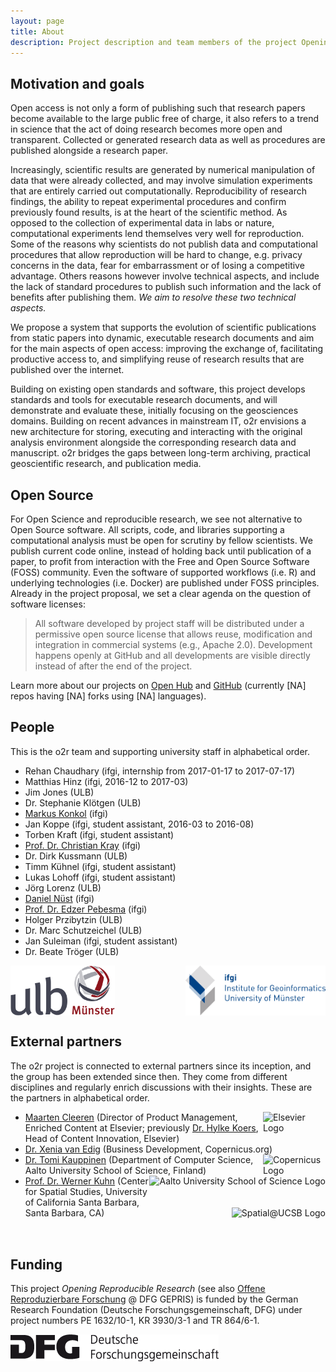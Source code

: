 ```yaml
---
layout: page
title: About
description: Project description and team members of the project Opening Reproducible Research
---
```


## Motivation and goals

Open access is not only a form of publishing such that research papers become available to the large public free of charge, it also refers to a trend in science that the act of doing research becomes more open and transparent. Collected or generated research data as well as procedures are published alongside a research paper.

Increasingly, scientific results are generated by numerical manipulation of data that were already collected, and may involve simulation experiments that are entirely carried out computationally. Reproducibility of research findings, the ability to repeat experimental procedures and confirm previously found results, is at the heart of the scientific method. As opposed to the collection of experimental data in labs or nature, computational experiments lend themselves very well for reproduction. Some of the reasons why scientists do not publish data and computational procedures that allow reproduction will be hard to change, e.g. privacy concerns in the data, fear for embarrassment or of losing a competitive advantage. Others reasons however involve technical aspects, and include the lack of standard procedures to publish such information and the lack of benefits after publishing them. *We aim to resolve these two technical aspects.*

We propose a system that supports the evolution of scientific publications from static papers into dynamic, executable research documents and aim for the main aspects of open access: improving the exchange of, facilitating productive access to, and simplifying reuse of research results that are published over the internet.

Building on existing open standards and software, this project develops standards and tools for executable research documents, and will demonstrate and evaluate these, initially focusing on the geosciences domains. Building on recent advances in mainstream IT, o2r envisions a new architecture for storing, executing and interacting with the original analysis environment alongside the corresponding research data and manuscript. o2r bridges the gaps between long-term archiving, practical geoscientific research, and publication media.

## Open Source

For Open Science and reproducible research, we see not alternative to Open Source software.
All scripts, code, and libraries supporting a computational analysis must be open for scrutiny by fellow scientists.
We publish current code online, instead of holding back until publication of a paper, to profit from interaction with the Free and Open Source Software (FOSS) community.
Even the software of supported workflows (i.e. R) and underlying technologies (i.e. Docker) are published under FOSS principles.
Already in the project proposal, we set a clear agenda on the question of software licenses:

> All software developed by project staff will be distributed under a permissive open source license that allows reuse, modification and integration in commercial systems (e.g., Apache 2.0). Development happens openly at GitHub and all developments are visible directly instead of after the end of the project.

<script type="text/javascript" src="//cdnjs.cloudflare.com/ajax/libs/jquery/3.1.0/jquery.js"></script>
<script type="text/javascript">
$(document).ready(function(){
    // get repo count
    $.ajax({
        type: "get",
        url: "https://api.github.com/orgs/o2r-project",
        success: function(data) {
            var repo_count = data.public_repos;
            $("#gh-stats-repo-count").html(repo_count);
        },
        error: function(err, status) {
            console.log("Error getting repo count from GitHub API: " + err);
        }
    });

    // get languages and forks
    $.ajax({
        type: "get",
        url: "https://api.github.com/users/o2r-project/repos?sort=pushed&per_page=100",
        success: function(data) {
            let languages = new Set();
            let forks = 0;
            data.forEach(function(item) {
                languages.add(item.language);
                forks += item.forks_count;
            });
            $("#gh-stats-languages-count").html(languages.size);
            $("#gh-stats-forks-count").html(forks);
        },
        error: function(err, status) {
            console.log("Error getting repo details from GitHub API: " + err);
        }
    });
});
</script>

Learn more about our projects on [Open Hub](https://www.openhub.net/orgs/o2r) and [GitHub](https://github.com/o2r-project) (currently <span id="gh-stats-repo-count">[NA]</span> repos having <span id="gh-stats-forks-count">[NA]</span> forks using <span id="gh-stats-languages-count">[NA]</span> languages).

<script type="text/javascript" src="https://www.openhub.net/orgs/o2r/widgets/portfolio_projects_activity?format=js"></script>

## People

This is the o2r team and supporting university staff in alphabetical order.

- Rehan Chaudhary (ifgi, internship from 2017-01-17 to 2017-07-17)
- Matthias Hinz (ifgi, 2016-12 to 2017-03)
- Jim Jones (ULB)
- Dr. Stephanie Klötgen (ULB)
- [Markus Konkol](http://www.uni-muenster.de/Geoinformatics/en/institute/staff/index.php/125/Markus_Konkol) (ifgi)
- Jan Koppe (ifgi, student assistant, 2016-03 to 2016-08)
- Torben Kraft (ifgi, student assistant)
- [Prof. Dr. Christian Kray](http://www.uni-muenster.de/Geoinformatics/institute/staff/index.php/118/Christian_Kray) (ifgi)
- Dr. Dirk Kussmann (ULB)
- Timm Kühnel (ifgi, student assistant)
- Lukas Lohoff (ifgi, student assistant)
- Jörg Lorenz (ULB)
- [Daniel Nüst](http://www.uni-muenster.de/Geoinformatics/en/institute/staff/index.php/35/Daniel_N%C3%BCst) (ifgi)
- [Prof. Dr. Edzer Pebesma](http://www.uni-muenster.de/Geoinformatics/institute/staff/index.php/119/Edzer_Pebesma) (ifgi)
- Holger Przibytzin (ULB)
- Dr. Marc Schutzeichel (ULB)
- Jan Suleiman (ifgi, student assistant)
- Dr. Beate Tröger (ULB)


[<img src="/public/images/ulblogo.svg" height="80" style="float: left" alt="ULB Logo" />](https://www.ulb.uni-muenster.de/)

[<img src="/public/images/ifgilogo.svg" height="80" style="float: right" alt="ifgi Logo" />](https://www.uni-muenster.de/Geoinformatics/)

<div style="clear: both;"></div>

## External partners

The o2r project is connected to external partners since its inception, and the group has been extended since then. They come from different disciplines and regularly enrich discussions with their insights. These are the partners in alphabetical order.

- [<img src="https://www.elsevier.de/wp-content/uploads/2016/09/Elsevier_Logo.png" style="float:right;" width="100" alt="Elsevier Logo" />](http://elsevier.com/)[Maarten Cleeren](https://www.linkedin.com/in/maarten-cleeren-3bb39032/) (Director of Product Management, Enriched Content at Elsevier; previously [Dr. Hylke Koers](https://www.linkedin.com/in/hylke-koers-b826141), Head of Content Innovation, Elsevier)
- [Dr. Xenia van Edig](http://www.copernicus.org/contact_us.html) (Business Development, Copernicus.org)[<img src="https://www.copernicus.org/logo_copernicus_publications_rgb.png" style="float:right;" width="100" alt="Copernicus Logo" />](https://www.copernicus.org/)
- [Dr. Tomi Kauppinen](http://www.kauppinen.net/tomi/) (Department of Computer Science, Aalto University School of Science, Finland)[<img src="https://upload.wikimedia.org/wikipedia/en/thumb/2/2f/Aalto_University_School_of_Science.svg/137px-Aalto_University_School_of_Science.svg.png" style="float:right;" height="50" alt="Aalto University School of Science Logo" />](http://sci.aalto.fi/en/)
- [Prof. Dr. Werner Kuhn](http://geog.ucsb.edu/~kuhn/) (Center for Spatial Studies, University of California Santa Barbara, Santa Barbara, CA)[<img src="http://spatial.ucsb.edu/wp-content/uploads/spatial-logo.jpg" style="float:right;" height="50" alt="Spatial@UCSB Logo" />](http://spatial.ucsb.edu/)

<div style="clear: both;"></div>

## Funding

This project _Opening Reproducible Research_ (see also [Offene Reproduzierbare Forschung](http://gepris.dfg.de/gepris/projekt/274927273) @ DFG GEPRIS) is funded by the German Research Foundation (Deutsche Forschungsgemeinschaft, DFG) under project numbers PE 1632/10-1, KR 3930/3-1 and TR 864/6-1.

[<img src="/public/images/dfg_logo_schriftzug_schwarz.png" alt="DFG Logo" />](http://www.dfg.de)

